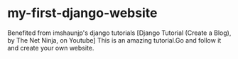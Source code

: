 # my-first-django-website
Benefited from imshaunjp's django tutorials [Django Tutorial (Create a Blog), by The Net Ninja, on Youtube]
This is an amazing tutorial.Go and follow it and create your own website.
